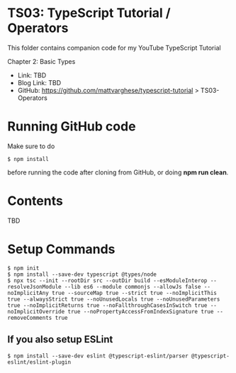 # TS03: TypeScript Tutorial / Operators
This folder contains companion code for my YouTube TypeScript Tutorial

Chapter 2: Basic Types
* Link: TBD
* Blog Link: TBD
* GitHub: https://github.com/mattvarghese/typescript-tutorial > TS03-Operators

# Running GitHub code
Make sure to do
```
$ npm install
```
before running the code after cloning from GitHub, or doing **npm run clean**.

# Contents
TBD

# Setup Commands
```
$ npm init
$ npm install --save-dev typescript @types/node
$ npx tsc --init --rootDir src --outDir build --esModuleInterop --resolveJsonModule --lib es6 --module commonjs --allowJs false --noImplicitAny true --sourceMap true --strict true --noImplicitThis true --alwaysStrict true --noUnusedLocals true --noUnusedParameters true --noImplicitReturns true --noFallthroughCasesInSwitch true --noImplicitOverride true --noPropertyAccessFromIndexSignature true --removeComments true
```
## If you also setup ESLint
```
$ npm install --save-dev eslint @typescript-eslint/parser @typescript-eslint/eslint-plugin
```
